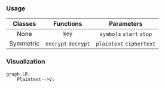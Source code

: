 ### Usage
|Classes|Functions|Parameters|
|:---:|:---:|:---:|
|None|`key`|`symbols` `start` `stop`|
|Symmetric|`encrypt` `decrypt`|`plaintext` `ciphertext`|
### Visualization
```mermaid
graph LR;
    Plaintext-->V;
```
